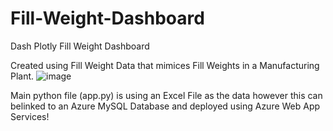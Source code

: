 # Fill-Weight-Dashboard
Dash Plotly Fill Weight Dashboard 

Created using Fill Weight Data that mimices Fill Weights in a Manufacturing Plant.
![image](https://github.com/pbrett0/Fill-Weight-Dashboard/assets/61989314/6749940b-ac3d-4ee7-af8b-e3ca4238bbe6)


Main python file (app.py) is using an Excel File as the data however this can belinked to an Azure MySQL Database and deployed using Azure Web App Services!


